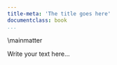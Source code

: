 ```yaml
---
title-meta: 'The title goes here'
documentclass: book
...
```

\mainmatter

Write your text here... 
